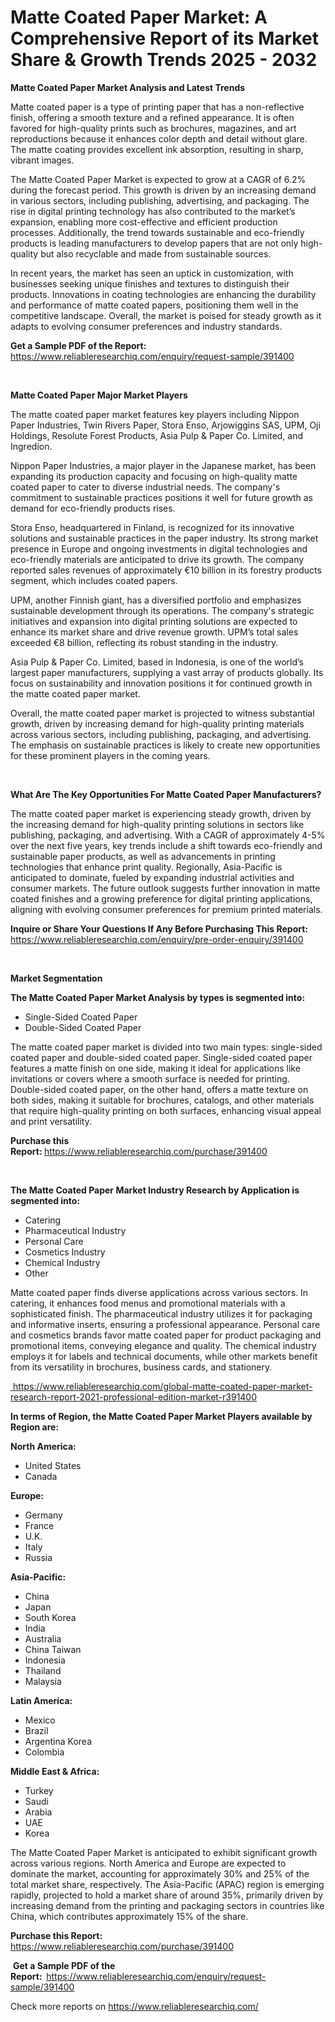 <p><h1>Matte Coated Paper Market: A Comprehensive Report of its Market Share & Growth Trends 2025 - 2032</h1></p><p><strong>Matte Coated Paper Market Analysis and Latest Trends</strong></p>
<p><p>Matte coated paper is a type of printing paper that has a non-reflective finish, offering a smooth texture and a refined appearance. It is often favored for high-quality prints such as brochures, magazines, and art reproductions because it enhances color depth and detail without glare. The matte coating provides excellent ink absorption, resulting in sharp, vibrant images.</p><p>The Matte Coated Paper Market is expected to grow at a CAGR of 6.2% during the forecast period. This growth is driven by an increasing demand in various sectors, including publishing, advertising, and packaging. The rise in digital printing technology has also contributed to the market’s expansion, enabling more cost-effective and efficient production processes. Additionally, the trend towards sustainable and eco-friendly products is leading manufacturers to develop papers that are not only high-quality but also recyclable and made from sustainable sources.</p><p>In recent years, the market has seen an uptick in customization, with businesses seeking unique finishes and textures to distinguish their products. Innovations in coating technologies are enhancing the durability and performance of matte coated papers, positioning them well in the competitive landscape. Overall, the market is poised for steady growth as it adapts to evolving consumer preferences and industry standards.</p></p>
<p><strong>Get a Sample PDF of the Report:&nbsp;</strong> <a href="https://www.reliableresearchiq.com/enquiry/request-sample/391400?utm_campaign=973&utm_medium=2&utm_source=Github&utm_content=ia&utm_term=16012025&utm_id=matte-coated-paper">https://www.reliableresearchiq.com/enquiry/request-sample/391400</a></p>
<p>&nbsp;</p>
<p><strong>Matte Coated Paper Major Market Players</strong></p>
<p><p>The matte coated paper market features key players including Nippon Paper Industries, Twin Rivers Paper, Stora Enso, Arjowiggins SAS, UPM, Oji Holdings, Resolute Forest Products, Asia Pulp & Paper Co. Limited, and Ingredion. </p><p>Nippon Paper Industries, a major player in the Japanese market, has been expanding its production capacity and focusing on high-quality matte coated paper to cater to diverse industrial needs. The company's commitment to sustainable practices positions it well for future growth as demand for eco-friendly products rises.</p><p>Stora Enso, headquartered in Finland, is recognized for its innovative solutions and sustainable practices in the paper industry. Its strong market presence in Europe and ongoing investments in digital technologies and eco-friendly materials are anticipated to drive its growth. The company reported sales revenues of approximately €10 billion in its forestry products segment, which includes coated papers.</p><p>UPM, another Finnish giant, has a diversified portfolio and emphasizes sustainable development through its operations. The company's strategic initiatives and expansion into digital printing solutions are expected to enhance its market share and drive revenue growth. UPM’s total sales exceeded €8 billion, reflecting its robust standing in the industry.</p><p>Asia Pulp & Paper Co. Limited, based in Indonesia, is one of the world’s largest paper manufacturers, supplying a vast array of products globally. Its focus on sustainability and innovation positions it for continued growth in the matte coated paper market.</p><p>Overall, the matte coated paper market is projected to witness substantial growth, driven by increasing demand for high-quality printing materials across various sectors, including publishing, packaging, and advertising. The emphasis on sustainable practices is likely to create new opportunities for these prominent players in the coming years.</p></p>
<p>&nbsp;</p>
<p><strong>What Are The Key Opportunities For Matte Coated Paper Manufacturers?</strong></p>
<p><p>The matte coated paper market is experiencing steady growth, driven by the increasing demand for high-quality printing solutions in sectors like publishing, packaging, and advertising. With a CAGR of approximately 4-5% over the next five years, key trends include a shift towards eco-friendly and sustainable paper products, as well as advancements in printing technologies that enhance print quality. Regionally, Asia-Pacific is anticipated to dominate, fueled by expanding industrial activities and consumer markets. The future outlook suggests further innovation in matte coated finishes and a growing preference for digital printing applications, aligning with evolving consumer preferences for premium printed materials.</p></p>
<p><strong>Inquire or Share Your Questions If Any Before Purchasing This Report:</strong> <a href="https://www.reliableresearchiq.com/enquiry/pre-order-enquiry/391400?utm_campaign=973&utm_medium=2&utm_source=Github&utm_content=ia&utm_term=16012025&utm_id=matte-coated-paper">https://www.reliableresearchiq.com/enquiry/pre-order-enquiry/391400</a></p>
<p>&nbsp;</p>
<p><strong>Market Segmentation</strong></p>
<p><strong>The Matte Coated Paper Market Analysis by types is segmented into:</strong></p>
<p><ul><li>Single-Sided Coated Paper</li><li>Double-Sided Coated Paper</li></ul></p>
<p><p>The matte coated paper market is divided into two main types: single-sided coated paper and double-sided coated paper. Single-sided coated paper features a matte finish on one side, making it ideal for applications like invitations or covers where a smooth surface is needed for printing. Double-sided coated paper, on the other hand, offers a matte texture on both sides, making it suitable for brochures, catalogs, and other materials that require high-quality printing on both surfaces, enhancing visual appeal and print versatility.</p></p>
<p><strong>Purchase this Report:&nbsp;</strong><a href="https://www.reliableresearchiq.com/purchase/391400?utm_campaign=973&utm_medium=2&utm_source=Github&utm_content=ia&utm_term=16012025&utm_id=matte-coated-paper">https://www.reliableresearchiq.com/purchase/391400</a></p>
<p>&nbsp;</p>
<p><strong>The Matte Coated Paper Market Industry Research by Application is segmented into:</strong></p>
<p><ul><li>Catering</li><li>Pharmaceutical Industry</li><li>Personal Care</li><li>Cosmetics Industry</li><li>Chemical Industry</li><li>Other</li></ul></p>
<p><p>Matte coated paper finds diverse applications across various sectors. In catering, it enhances food menus and promotional materials with a sophisticated finish. The pharmaceutical industry utilizes it for packaging and informative inserts, ensuring a professional appearance. Personal care and cosmetics brands favor matte coated paper for product packaging and promotional items, conveying elegance and quality. The chemical industry employs it for labels and technical documents, while other markets benefit from its versatility in brochures, business cards, and stationery.</p></p>
<p><a href="https://www.reliableresearchiq.com/global-matte-coated-paper-market-research-report-2021-professional-edition-market-r391400?utm_campaign=973&utm_medium=2&utm_source=Github&utm_content=ia&utm_term=16012025&utm_id=matte-coated-paper">&nbsp;https://www.reliableresearchiq.com/global-matte-coated-paper-market-research-report-2021-professional-edition-market-r391400</a></p>
<p><strong>In terms of Region, the Matte Coated Paper Market Players available by Region are:</strong></p>
<p>
    <p> <strong> North America: </strong>
        <ul>
            <li>United States</li>
            <li>Canada</li>
        </ul>
        </p> 
    <p> <strong> Europe: </strong>
        <ul>
            <li>Germany</li>
            <li>France</li>
            <li>U.K.</li>
            <li>Italy</li>
            <li>Russia</li>
        </ul>
        </p> 
    <p> <strong> Asia-Pacific: </strong>
        <ul>
            <li>China</li>
            <li>Japan</li>
            <li>South Korea</li>
            <li>India</li>
            <li>Australia</li>
            <li>China Taiwan</li>
            <li>Indonesia</li>
            <li>Thailand</li>
            <li>Malaysia</li>
        </ul>
        </p> 
    <p> <strong> Latin America: </strong>
        <ul>
            <li>Mexico</li>
            <li>Brazil</li>
            <li>Argentina Korea</li>
            <li>Colombia</li>
        </ul>
        </p> 
    <p> <strong> Middle East & Africa: </strong>
        <ul>
            <li>Turkey</li>
            <li>Saudi</li>
            <li>Arabia</li>
            <li>UAE</li>
            <li>Korea</li>
        </ul>
    </p>
    </p>
<p><p>The Matte Coated Paper Market is anticipated to exhibit significant growth across various regions. North America and Europe are expected to dominate the market, accounting for approximately 30% and 25% of the total market share, respectively. The Asia-Pacific (APAC) region is emerging rapidly, projected to hold a market share of around 35%, primarily driven by increasing demand from the printing and packaging sectors in countries like China, which contributes approximately 15% of the share.</p></p>
<p><strong>Purchase this Report: </strong><a href="https://www.reliableresearchiq.com/purchase/391400?utm_campaign=973&utm_medium=2&utm_source=Github&utm_content=ia&utm_term=16012025&utm_id=matte-coated-paper">https://www.reliableresearchiq.com/purchase/391400</a></p>
<p>&nbsp;<strong>Get a Sample PDF of the Report:&nbsp;&nbsp;</strong><a href="https://www.reliableresearchiq.com/enquiry/request-sample/391400?utm_campaign=973&utm_medium=2&utm_source=Github&utm_content=ia&utm_term=16012025&utm_id=matte-coated-paper">https://www.reliableresearchiq.com/enquiry/request-sample/391400</a></p>
<p><strong></strong></p>
<p>Check more reports on <a href="https://www.reliableresearchiq.com/?utm_campaign=973&utm_medium=2&utm_source=Github&utm_content=ia&utm_term=16012025&utm_id=matte-coated-paper">https://www.reliableresearchiq.com/</a></p>